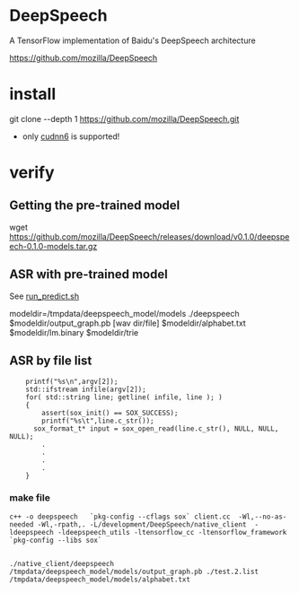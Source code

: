 # DeepSpeech

A TensorFlow implementation of Baidu's DeepSpeech architecture 

https://github.com/mozilla/DeepSpeech

# install

git clone --depth 1 https://github.com/mozilla/DeepSpeech.git

* only [cudnn6](https://developer.nvidia.com/rdp/cudnn-download) is supported!

# verify

## Getting the pre-trained model

wget https://github.com/mozilla/DeepSpeech/releases/download/v0.1.0/deepspeech-0.1.0-models.tar.gz

## ASR with pre-trained model

See [run_predict.sh](./run_predict.sh)

modeldir=/tmpdata/deepspeech_model/models
./deepspeech $modeldir/output_graph.pb [wav dir/file] $modeldir/alphabet.txt $modeldir/lm.binary $modeldir/trie

## ASR by file list

```
	printf("%s\n",argv[2]);
	std::ifstream infile(argv[2]);
	for( std::string line; getline( infile, line ); )
	{
		assert(sox_init() == SOX_SUCCESS);
		printf("%s\t",line.c_str());
	  sox_format_t* input = sox_open_read(line.c_str(), NULL, NULL, NULL);
		.
		.
		.
		.
	}
```
### make file

```
c++ -o deepspeech   `pkg-config --cflags sox` client.cc  -Wl,--no-as-needed -Wl,-rpath,. -L/development/DeepSpeech/native_client  -ldeepspeech -ldeepspeech_utils -ltensorflow_cc -ltensorflow_framework  `pkg-config --libs sox`


./native_client/deepspeech /tmpdata/deepspeech_model/models/output_graph.pb ./test.2.list /tmpdata/deepspeech_model/models/alphabet.txt
```


